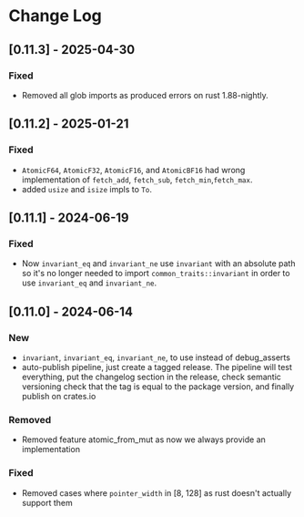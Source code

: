 # Change Log

## [0.11.3] - 2025-04-30

### Fixed

* Removed all glob imports as produced errors on rust 1.88-nightly.

## [0.11.2] - 2025-01-21

### Fixed

* `AtomicF64`, `AtomicF32`, `AtomicF16`, and `AtomicBF16` had wrong
  implementation of `fetch_add`, `fetch_sub`, `fetch_min`,`fetch_max`.
* added `usize` and `isize` impls to `To`.

## [0.11.1] - 2024-06-19

### Fixed

* Now `invariant_eq` and `invariant_ne` use `invariant` with an absolute path so
    it's no longer needed to import `common_traits::invariant` in order to use
    `invariant_eq` and `invariant_ne`.


## [0.11.0] - 2024-06-14

### New

* `invariant`, `invariant_eq`, `invariant_ne`, to use instead of debug_asserts
* auto-publish pipeline, just create a tagged release. The pipeline will test 
  everything, put the changelog section in the release, check semantic versioning
  check that the tag is equal to the package version, and finally publish on 
  crates.io 

### Removed

* Removed feature atomic_from_mut as now we always provide an implementation

### Fixed

* Removed cases where `pointer_width` in [8, 128] as rust doesn't actually support them

